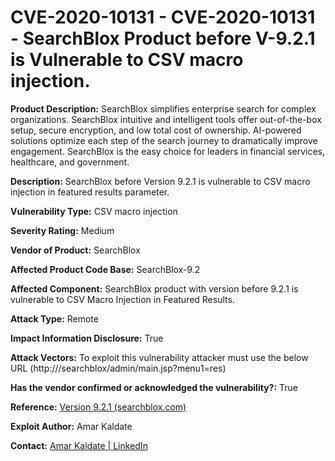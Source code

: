 # CVE-2020-10131 - CVE-2020-10131 - SearchBlox Product before V-9.2.1 is Vulnerable to CSV macro injection.

**Product Description:**  SearchBlox simplifies enterprise search for complex organizations. SearchBlox intuitive and intelligent tools offer out-of-the-box setup, secure encryption, and low total cost of ownership. AI-powered solutions optimize each step of the search journey to dramatically improve engagement. SearchBlox is the easy choice for leaders in financial services, healthcare, and government.

**Description:** SearchBlox before Version 9.2.1 is vulnerable to CSV macro injection in featured results parameter.

**Vulnerability Type:**  CSV macro injection

**Severity Rating:** Medium

**Vendor of Product:** SearchBlox

**Affected Product Code Base:** SearchBlox-9.2

**Affected Component:** SearchBlox product with version before 9.2.1 is vulnerable to CSV Macro Injection in Featured Results.

**Attack Type:** Remote

**Impact Information Disclosure:** True

**Attack Vectors:** To exploit this vulnerability attacker must  use the below URL
(http://<Web-Interface-URLs>/searchblox/admin/main.jsp?menu1=res)

**Has the vendor confirmed or acknowledged the vulnerability?:** True

**Reference:** [Version 9.2.1 (searchblox.com) ](https://developer.searchblox.com/v9.2/changelog/version-921)

**Exploit Author:** Amar Kaldate

**Contact:** [ Amar Kaldate | LinkedIn ](https://www.linkedin.com/in/amar-kaldate/)


